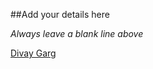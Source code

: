 ##Add your details here

*Always leave a blank line above*

[Divay Garg](https://github.com/divayg)
